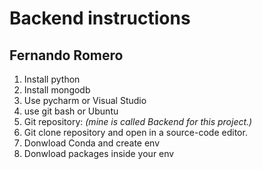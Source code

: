 # Backend instructions
## Fernando Romero

1. Install python
2. Install mongodb
3. Use pycharm or Visual Studio
4. use git bash or Ubuntu
5. Git repository: _(mine is called Backend for this project.)_
6. Git clone repository and open in a source-code editor.
7. Donwload Conda and create env
8. Donwload packages inside your env



